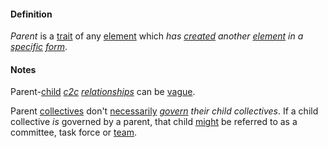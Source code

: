 #### Definition

*Parent* is a [trait](https://github.com/gcassel/Modular-Organization-Terminology/blob/master/terms/trait.md) of any [element](https://github.com/gcassel/Modular-Organization-Terminology/blob/master/terms/element.md) which *has [created](https://github.com/gcassel/Modular-Organization-Terminology/blob/master/terms/create.md) another [element](https://github.com/gcassel/Modular-Organization-Terminology/blob/master/terms/element.md) in a [specific](https://github.com/gcassel/Modular-Organization-Terminology/blob/master/terms/specific.md) [form](https://github.com/gcassel/Modular-Organization-Terminology/blob/master/terms/form.md)*.  

#### Notes

Parent-[child](https://github.com/gcassel/Modular-Organization-Terminology/blob/master/terms/child.md) *[c2c](https://github.com/gcassel/Modular-Organization-Terminology/blob/master/terms/c2c.md) [relationships](https://github.com/gcassel/Modular-Organization-Terminology/blob/master/terms/relate.md)* can be [vague](https://github.com/gcassel/Modular-Organization-Terminology/blob/master/terms/vague.md).

Parent [collectives](https://github.com/gcassel/Modular-Organization-Terminology/blob/master/terms/collective.md) don't [necessarily](https://github.com/gcassel/Modular-Organization-Terminology/blob/master/terms/require.md) *[govern](https://github.com/gcassel/Modular-Organization-Terminology/blob/master/terms/govern.md) their child collectives*.  If a child collective *is* governed by a parent, that child [might](https://github.com/gcassel/Modular-Organization-Terminology/blob/master/terms/might.md) be referred to as a committee, task force or [team](https://github.com/gcassel/Modular-Organization-Terminology/blob/master/terms/team.md).
